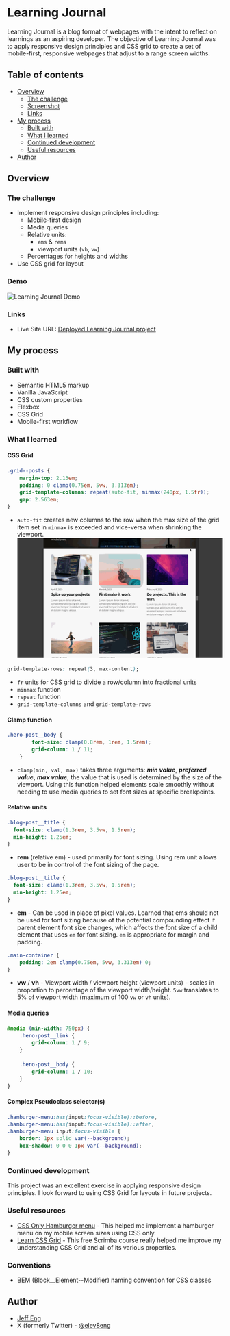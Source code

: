 # Learning Journal
Learning Journal is a blog format of webpages with the intent to reflect on learnings as an aspiring developer.  The objective of Learning Journal was to apply responsive design principles and CSS grid to create a set of mobile-first, responsive webpages that adjust to a range screen widths.

## Table of contents

- [Overview](#overview)
  - [The challenge](#the-challenge)
  - [Screenshot](#screenshot)
  - [Links](#links)
- [My process](#my-process)
  - [Built with](#built-with)
  - [What I learned](#what-i-learned)
  - [Continued development](#continued-development)
  - [Useful resources](#useful-resources)
- [Author](#author)

## Overview

### The challenge

- Implement responsive design principles including:
  - Mobile-first design
  - Media queries
  - Relative units:
    - `ems` & `rems`
    - viewport units (`vh`, `vw`)
  - Percentages for heights and widths
- Use CSS grid for layout

### Demo

![Learning Journal Demo](./readme_assets/learning-journal-demo.gif)

### Links

- Live Site URL: [Deployed Learning Journal project](https://jeff-eng-learning-journal.netlify.app/)

## My process

### Built with

- Semantic HTML5 markup
- Vanilla JavaScript
- CSS custom properties
- Flexbox
- CSS Grid
- Mobile-first workflow

### What I learned

#### CSS Grid
```css
.grid--posts {
    margin-top: 2.13em;
    padding: 0 clamp(0.75em, 5vw, 3.313em);
    grid-template-columns: repeat(auto-fit, minmax(240px, 1.5fr));
    gap: 2.563em;
}
```
  - `auto-fit` creates new columns to the row when the max size of the grid item set in `minmax` is exceeded and vice-versa when shrinking the viewport.
  ![auto-fit](./readme_assets/learning-journal-autofit.gif)

```css
grid-template-rows: repeat(3, max-content);
```
  - `fr` units for CSS grid to divide a row/column into fractional units
  - `minmax` function
  - `repeat` function
  - `grid-template-columns` and `grid-template-rows`

#### Clamp function
```css
.hero-post__body {
        font-size: clamp(0.8rem, 1rem, 1.5rem);
        grid-column: 1 / 11;
    }
```
  - `clamp(min, val, max)` takes three arguments: **_min value_**, **_preferred value_**, **_max value_**; the value that is used is determined by the size of the viewport. Using this function helped elements scale smoothly without needing to use media queries to set font sizes at specific breakpoints.

#### Relative units
```css
.blog-post__title {
  font-size: clamp(1.3rem, 3.5vw, 1.5rem);
  min-height: 1.25em;
}
```
  - **rem** (relative em) - used primarily for font sizing. Using rem unit allows user to be in control of the font sizing of the page. 
```css
.blog-post__title {
  font-size: clamp(1.3rem, 3.5vw, 1.5rem);
  min-height: 1.25em;
}
```
  - **em** - Can be used in place of pixel values. Learned that ems should not be used for font sizing because of the potential compounding effect if parent element font size changes, which affects the font size of a child element that uses `em` for font sizing. `em` is appropriate for margin and padding.

```css
.main-container {
    padding: 2em clamp(0.75em, 5vw, 3.313em) 0;
}
```
  - **vw** / **vh** - Viewport width / viewport height (viewport units) - scales in proportion to percentage of the viewport width/height. `5vw` translates to 5% of viewport width (maximum of 100 `vw` or `vh` units).

#### Media queries
```css
@media (min-width: 750px) {
    .hero-post__link {
        grid-column: 1 / 9;
    }

    .hero-post__body {
        grid-column: 1 / 10;
    }   
}
```

#### Complex Pseudoclass selector(s)
```css
.hamburger-menu:has(input:focus-visible)::before,
.hamburger-menu:has(input:focus-visible)::after,
.hamburger-menu input:focus-visible {
    border: 1px solid var(--background);    
    box-shadow: 0 0 0 1px var(--background);    
}
```

### Continued development

This project was an excellent exercise in applying responsive design principles. I look forward to using CSS Grid for layouts in future projects.

### Useful resources

- [CSS Only Hamburger menu](https://youtu.be/dAIVbLrAb_U?si=ZNvuSmOyV_X9AskA) - This helped me implement a hamburger menu on my mobile screen sizes using CSS only.
- [Learn CSS Grid](https://scrimba.com/learn/cssgrid) - This free Scrimba course really helped me improve my understanding CSS Grid and all of its various properties.

### Conventions
- BEM (Block__Element--Modifier) naming convention for CSS classes

## Author

- [Jeff Eng](https://www.jeffeng.com)
- X (formerly Twitter) - [@elev8eng](https://www.twitter.com/elev8eng)





